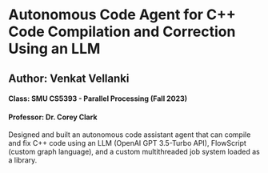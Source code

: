 # Autonomous Code Agent for C++ Code Compilation and Correction Using an LLM
## Author: Venkat Vellanki
#### Class: SMU CS5393 - Parallel Processing (Fall 2023)
#### Professor: Dr. Corey Clark

Designed and built an autonomous code assistant agent that can compile and fix C++ code using an LLM (OpenAI GPT 3.5-Turbo API), FlowScript (custom graph language), and a custom multithreaded job system loaded as a library.
